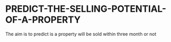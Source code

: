 # PREDICT-THE-SELLING-POTENTIAL-OF-A-PROPERTY


The aim is to predict is a property will be sold within three month or not
